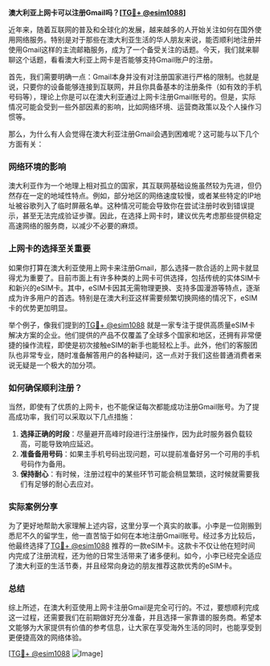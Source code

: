 **澳大利亚上网卡可以注册Gmail吗？[[TG💪+ @esim1088](https://t.me/s/esim1088)]**

近年来，随着互联网的普及和全球化的发展，越来越多的人开始关注如何在国外使用网络服务。特别是对于那些在澳大利亚生活的华人朋友来说，能否顺利地注册并使用Gmail这样的主流邮箱服务，成为了一个备受关注的话题。今天，我们就来聊聊这个话题，看看澳大利亚上网卡是否能够支持Gmail账户的注册。

首先，我们需要明确一点：Gmail本身并没有对注册国家进行严格的限制。也就是说，只要你的设备能够连接到互联网，并且你具备基本的注册条件（如有效的手机号码等），理论上你是可以在澳大利亚通过上网卡注册Gmail账号的。但是，实际情况可能会受到一些外部因素的影响，比如网络环境、运营商政策以及个人操作习惯等。

那么，为什么有人会觉得在澳大利亚注册Gmail会遇到困难呢？这可能与以下几个方面有关：

### 网络环境的影响

澳大利亚作为一个地理上相对孤立的国家，其互联网基础设施虽然较为先进，但仍然存在一定的地域性特点。例如，部分地区的网络速度较慢，或者某些特定的IP地址被谷歌列入了临时屏蔽名单。这种情况可能会导致你在尝试注册时收到错误提示，甚至无法完成验证步骤。因此，在选择上网卡时，建议优先考虑那些提供稳定高速网络的服务商，以减少不必要的麻烦。

### 上网卡的选择至关重要

如果你打算在澳大利亚使用上网卡来注册Gmail，那么选择一款合适的上网卡就显得尤为重要了。目前市面上有许多种类的上网卡可供选择，包括传统的实体SIM卡和新兴的eSIM卡。其中，eSIM卡因其无需物理更换、支持多国漫游等特点，逐渐成为许多用户的首选。特别是在澳大利亚这样需要频繁切换网络的情况下，eSIM卡的优势更加明显。

举个例子，像我们提到的[TG💪+ @esim1088](https://t.me/s/esim1088) 就是一家专注于提供高质量eSIM卡解决方案的企业。他们提供的产品不仅覆盖了全球多个国家和地区，还拥有非常便捷的操作流程，即使是初次接触eSIM的新手也能轻松上手。此外，他们的客服团队也非常专业，随时准备解答用户的各种疑问，这一点对于我们这些普通消费者来说无疑是一个极大的加分项。

### 如何确保顺利注册？

当然，即使有了优质的上网卡，也不能保证每次都能成功注册Gmail账号。为了提高成功率，我们可以采取以下几点措施：

1. **选择正确的时段**：尽量避开高峰时段进行注册操作，因为此时服务器负载较高，可能导致响应延迟。
2. **准备备用号码**：如果主手机号码出现问题，可以提前准备好另一个可用的手机号码作为备用。
3. **保持耐心**：有时候，注册过程中的某些环节可能会稍显繁琐，这时候就需要我们有足够的耐心去应对。

### 实际案例分享

为了更好地帮助大家理解上述内容，这里分享一个真实的故事。小李是一位刚搬到悉尼不久的留学生，他一直苦恼于如何在本地注册Gmail账号。经过多方比较后，他最终选择了[TG💪+ @esim1088](https://t.me/s/esim1088) 推荐的一款eSIM卡。这款卡不仅让他在短时间内完成了注册流程，还为他的日常生活带来了诸多便利。如今，小李已经完全适应了澳大利亚的生活节奏，并且经常向身边的朋友推荐这款优秀的eSIM卡。

### 总结

综上所述，在澳大利亚使用上网卡注册Gmail是完全可行的。不过，要想顺利完成这一过程，还需要我们在前期做好充分准备，并且选择一家靠谱的服务商。希望本文能够为大家提供有价值的参考信息，让大家在享受海外生活的同时，也能享受到更便捷高效的网络体验。

[[TG💪+ @esim1088](https://t.me/s/esim1088) ![Image](https://i.postimg.cc/4NQfJmqS/Snipaste-2025-05-13-00-14-12.png)]